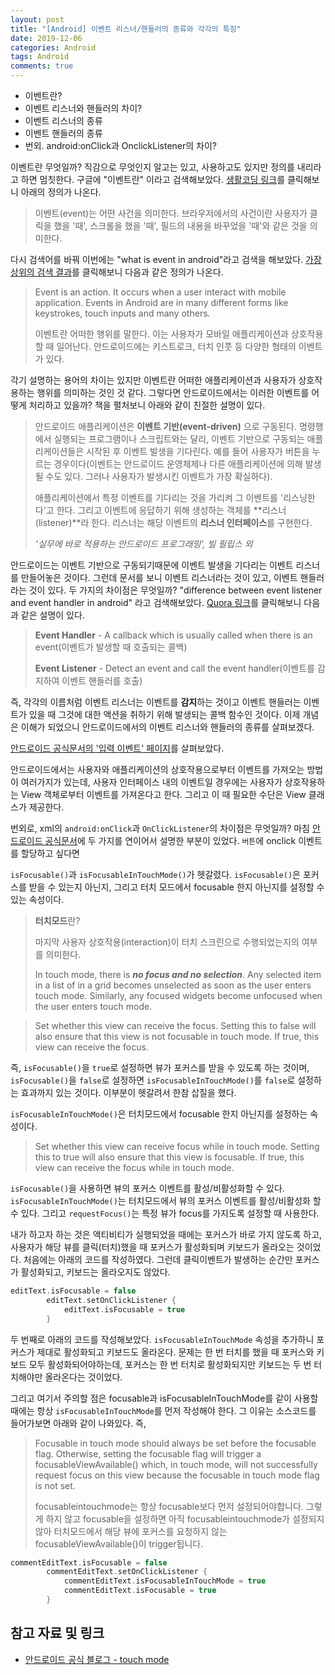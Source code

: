 ```yaml
---
layout: post
title: "[Android] 이벤트 리스너/핸들러의 종류와 각각의 특징"
date: 2019-12-06
categories: Android
tags: Android
comments: true
---
```

- 이벤트란?
- 이벤트 리스너와 핸들러의 차이?
- 이벤트 리스너의 종류
- 이벤트 핸들러의 종류
- 번외. android:onClick과 OnclickListener의 차이?

이벤트란 무엇일까? 직감으로 무엇인지 알고는 있고, 사용하고도 있지만 정의를 내리라고 하면 멈칫한다. 구글에 "이벤트란" 이라고 검색해보았다. [생활코딩 링크](https://opentutorials.org/course/1375/6629)를 클릭해보니 아래의 정의가 나온다.
> 이벤트(event)는 어떤 사건을 의미한다. 브라우저에서의 사건이란 사용자가 클릭을 했을 '때', 스크롤을 했을 '때', 필드의 내용을 바꾸었을 '때'와 같은 것을 의미한다. 

다시 검색어를 바꿔 이번에는 "what is event in android"라고 검색을 해보았다. [가장 상위의 검색 결과](https://javatutorial.net/event-handing-android)를 클릭해보니 다음과 같은 정의가 나온다.

> Event is an action. It occurs when a user interact with mobile application. Events in Android are in many different forms like keystrokes, touch inputs and many others.
> 
> 이벤트란 어떠한 행위를 말한다. 이는 사용자가 모바일 애플리케이션과 상호작용할 때 일어난다. 안드로이드에는 키스트로크, 터치 인풋 등 다양한 형태의 이벤트가 있다. 

각기 설명하는 용어의 차이는 있지만 이벤트란 어떠한 애플리케이션과 사용자가 상호작용하는 행위를 의미하는 것인 것 같다. 그렇다면 안드로이드에서는 이러한 이벤트를 어떻게 처리하고 있을까? 책을 펼처보니 아래와 같이 친절한 설명이 있다.

> 안드로이드 애플리케이션은 **이벤트 기반(event-driven)** 으로 구동된다. 명령행에서 실행되는 프로그램이나 스크립트와는 달리, 이벤트 기반으로 구동되는 애플리케이션들은 시작된 후 이벤트 발생을 기다린다. 예를 들어 사용자가 버튼을 누르는 경우이다(이벤트는 안드로이드 운영체제나 다른 애플리케이션에 의해 발생될 수도 있다. 그러나 사용자가 발생시킨 이벤트가 가장 확실하다).
> 
> 애플리케이션에서 특정 이벤트를 기다리는 것을 가리켜 그 이벤트를 '리스닝한다'고 한다. 그리고 이벤트에 응답하기 위해 생성하는 객체를 **리스너(listener)**라 한다. 리스너는 해당 이벤트의 **리스너 인터페이스**를 구현한다. 
> 
> *'실무에 바로 적용하는 안드로이드 프로그래밍', 빌 필립스 외*

안드로이드는 이벤트 기반으로 구동되기때문에 이벤트 발생을 기다리는 이벤트 리스너를 만들어놓은 것이다. 그런데 문서를 보니 이벤트 리스너라는 것이 있고, 이벤트 핸들러라는 것이 있다. 두 가지의 차이점은 무엇일까? "difference between event listener and event handler in android" 라고 검색해보았다. [Quora 링크](https://www.quora.com/What-is-the-difference-between-events-event-handlers-and-event-listeners)를 클릭해보니 다음과 같은 설명이 있다. 

> **Event Handler** - A callback which is usually called when there is an event(이벤트가 발생할 때 호출되는 콜백)
>
> **Event Listener** - Detect an event and call the event handler(이벤트를 감지하여 이벤트 핸들러를 호출)

즉, 각각의 이름처럼 이벤트 리스너는 이벤트를 **감지**하는 것이고 이벤트 핸들러는 이벤트가 있을 때 그것에 대한 액션을 취하기 위해 발생되는 콜백 함수인 것이다. 이제 개념은 이해가 되었으니 안드로이드에서의 이벤트 리스너와 핸들러의 종류를 살펴보겠다.

[안드로이드 공식문서의 '입력 이벤트' 페이지](https://developer.android.com/guide/topics/ui/ui-events?hl=ko)를 살펴보았다. 

안드로이드에서는 사용자와 애플리케이션의 상호작용으로부터 이벤트를 가져오는 방법이 여러가지가 있는데, 사용자 인터페이스 내의 이벤트일 경우에는 사용자가 상호작용하는 View 객체로부터 이벤트를 가져온다고 한다. 그리고 이 때 필요한 수단은 View 클래스가 제공한다. 




번외로, xml의 `android:onClick`과 `OnClickListener`의 차이점은 무엇일까? 마침 [안드로이드 공식문서](https://developer.android.com/guide/topics/ui/controls/button#HandlingEvents)에 두 가지를 연이어서 설명한 부분이 있었다. `버튼`에 onclick 이벤트를 할당하고 싶다면 


`isFocusable()`과 `isFocusableInTouchMode()`가 헷갈렸다. `isFocusable()`은 포커스를 받을 수 있는지 아닌지, 그리고 터치 모드에서 focusable 한지 아닌지를 설정할 수 있는 속성이다.

> **터치모드**란?
> 
> 마지막 사용자 상호작용(interaction)이 터치 스크린으로 수행되었는지의 여부를 의미한다.
> 
> In touch mode, there is ***no focus and no selection***. Any selected item in a list of in a grid becomes unselected as soon as the user enters touch mode. Similarly, any focused widgets become unfocused when the user enters touch mode.


> Set whether this view can receive the focus. Setting this to false will also ensure that this view is not focusable in touch mode. If true, this view can receive the focus.
 
즉, `isFocusable()`을 `true`로 설정하면 뷰가 포커스를 받을 수 있도록 하는 것이며, `isFocusable()`을 `false`로 설정하면 `isFocusableInTouchMode()`를 `false`로 설정하는 효과까지 있는 것이다. 이부분이 헷갈려서 한참 삽질을 했다.

`isFocusableInTouchMode()`은 터치모드에서 focusable 한지 아닌지를 설정하는 속성이다.

> Set whether this view can receive focus while in touch mode. Setting this to true will also ensure that this view is focusable. If true, this view can receive the focus while in touch mode.

`isFocusable()`을 사용하면 뷰의 포커스 이벤트를 활성/비활성화할 수 있다. `isFocusableInTouchMode()`는 터치모드에서 뷰의 포커스 이벤트를 활성/비활성화 
할 수 있다. 그리고 `requestFocus()`는 특정 뷰가 focus를 가지도록 설정할 때 사용한다. 

내가 하고자 하는 것은 액티비티가 실행되었을 때에는 포커스가 바로 가지 않도록 하고, 사용자가 해당 뷰를 클릭(터치)했을 때 포커스가 활성화되며 키보드가 올라오는 것이었다. 처음에는 아래의 코드를 작성하였다. 그런데 클릭이벤트가 발생하는 순간만 포커스가 활성화되고, 키보드는 올라오지도 않았다. 

```kotlin
editText.isFocusable = false
        editText.setOnClickListener {
            editText.isFocusable = true
        }
```

두 번째로 아래의 코드를 작성해보았다. `isFocusableInTouchMode` 속성을 추가하니 포커스가 제대로 활성화되고 키보드도 올라온다. 문제는 한 번 터치를 했을 때 포커스와 키보드 모두 활성화되어야하는데, 포커스는 한 번 터치로 활성화되지만 키보드는 두 번 터치해야만 올라온다는 것이었다.

그리고 여기서 주의할 점은 focusable과 isFocusableInTouchMode를 같이 사용할때에는 항상 `isFocusableInTouchMode`를 먼저 작성해야 한다. 그 이유는 소스코드를 들어가보면 아래와 같이 나와있다. 즉, 

> Focusable in touch mode should always be set before the focusable flag. Otherwise, setting the focusable flag will trigger a focusableViewAvailable() which, in touch mode, will not successfully request focus on this view because the focusable in touch mode flag is not set.
> 
> focusableintouchmode는 항상 focusable보다 먼저 설정되어야합니다. 그렇게 하지 않고 focusable을 설정하면 아직 focusableintouchmode가 설정되지 않아 터치모드에서 해당 뷰에 포커스를 요청하지 않는 focusableViewAvailable()이 trigger됩니다.

```kotlin
commentEditText.isFocusable = false
        commentEditText.setOnClickListener {
            commentEditText.isFocusableInTouchMode = true
            commentEditText.isFocusable = true
        }
```


## 참고 자료 및 링크
- [안드로이드 공식 블로그 - touch mode](https://android-developers.googleblog.com/2008/12/touch-mode.html)